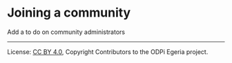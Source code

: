<!-- SPDX-License-Identifier: CC-BY-4.0 -->
<!-- Copyright Contributors to the ODPi Egeria project. -->

# Joining a community

Add a to do on community administrators


----
License: [CC BY 4.0](https://creativecommons.org/licenses/by/4.0/),
Copyright Contributors to the ODPi Egeria project.